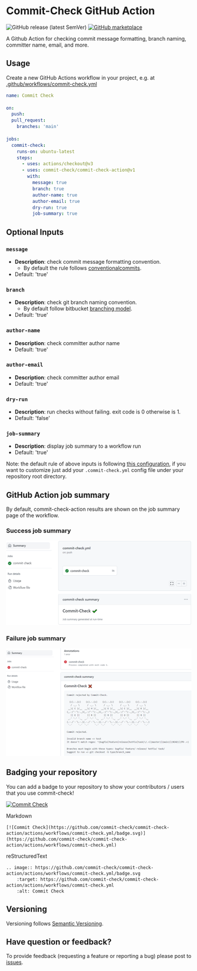 # Commit-Check GitHub Action

![GitHub release (latest SemVer)](https://img.shields.io/github/v/release/commit-check/commit-check-action)
[![GitHub marketplace](https://img.shields.io/badge/Marketplace-commit--check--action-blue)](https://github.com/marketplace/actions/commit-check-action)

A Github Action for checking commit message formatting, branch naming, committer name, email, and more.

## Usage

Create a new GitHub Actions workflow in your project, e.g. at [.github/workflows/commit-check.yml](.github/workflows/commit-check.yml)

```yaml
name: Commit Check

on:
  push:
  pull_request:
    branches: 'main'

jobs:
  commit-check:
    runs-on: ubuntu-latest
    steps:
      - uses: actions/checkout@v3
      - uses: commit-check/commit-check-action@v1
        with:
          message: true
          branch: true
          author-name: true
          author-email: true
          dry-run: true
          job-summary: true
```

## Optional Inputs

### `message`

- **Description**: check commit message formatting convention.
  - By default the rule follows [conventionalcommits](https://www.conventionalcommits.org/).
- Default: 'true'

### `branch`

- **Description**: check git branch naming convention.
  - By default follow bitbucket [branching model](https://support.atlassian.com/bitbucket-cloud/docs/configure-a-projects-branching-model/).
- Default: 'true'

### `author-name`

- **Description**: check committer author name
- Default: 'true'

### `author-email`

- **Description**: check committer author email
- Default: 'true'

### `dry-run`

- **Description**: run checks without failing. exit code is 0 otherwise is 1.
- Default: 'false'

### `job-summary`

- **Description**: display job summary to a workflow run
- Default: 'true'

Note: the default rule of above inputs is following [this configuration](https://github.com/commit-check/commit-check/blob/main/.commit-check.yml), if you want to customize just add your `.commit-check.yml` config file under your repository root directory.

## GitHub Action job summary

By default, commit-check-action results are shown on the job summary page of the workflow. 

### Success job summary

![Success job summary](https://github.com/commit-check/.github/blob/main/screenshot/success-summary.png)

### Failure job summary

![Failure job summary](https://github.com/commit-check/.github/blob/main/screenshot/failure-summary.png)

## Badging your repository

You can add a badge to your repository to show your contributors / users that you use commit-check!

[![Commit Check](https://github.com/commit-check/commit-check-action/actions/workflows/commit-check.yml/badge.svg)](https://github.com/commit-check/commit-check-action/actions/workflows/commit-check.yml)

Markdown

```
[![Commit Check](https://github.com/commit-check/commit-check-action/actions/workflows/commit-check.yml/badge.svg)](https://github.com/commit-check/commit-check-action/actions/workflows/commit-check.yml)
```

reStructuredText

```
.. image:: https://github.com/commit-check/commit-check-action/actions/workflows/commit-check.yml/badge.svg
    :target: https://github.com/commit-check/commit-check-action/actions/workflows/commit-check.yml
    :alt: Commit Check
```


## Versioning

Versioning follows [Semantic Versioning](https://semver.org/).

## Have question or feedback?

To provide feedback (requesting a feature or reporting a bug) please post to [issues](https://github.com/commit-check/commit-check/issues).
